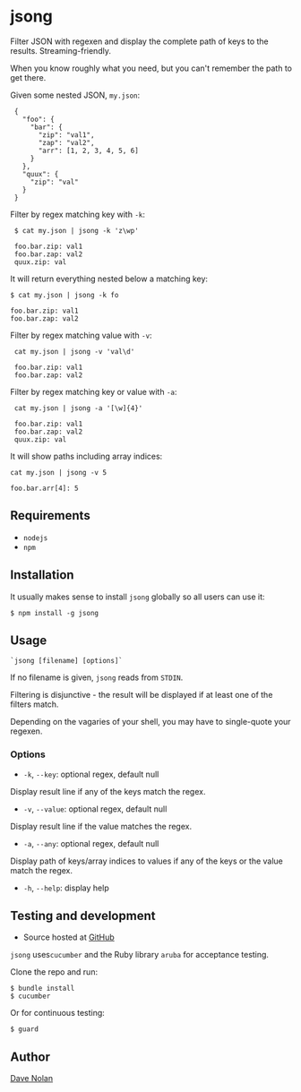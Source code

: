 # jsong

Filter JSON with regexen and display the complete path of keys to the results. Streaming-friendly.

When you know roughly what you need, but you can't remember the path to get there.

Given some nested JSON, `my.json`:

     {
       "foo": {
         "bar": {
           "zip": "val1",
           "zap": "val2",
           "arr": [1, 2, 3, 4, 5, 6]
         }
       },
       "quux": {
         "zip": "val"
       }
     }

Filter by regex matching key with `-k`:

     $ cat my.json | jsong -k 'z\wp'

     foo.bar.zip: val1
     foo.bar.zap: val2
     quux.zip: val

It will return everything nested below a matching key:

    $ cat my.json | jsong -k fo
    
    foo.bar.zip: val1
    foo.bar.zap: val2

Filter by regex matching value with `-v`:

     cat my.json | jsong -v 'val\d'

     foo.bar.zip: val1
     foo.bar.zap: val2

Filter by regex matching key or value with `-a`:

     cat my.json | jsong -a '[\w]{4}'

     foo.bar.zip: val1
     foo.bar.zap: val2
     quux.zip: val

It will show paths including array indices:

    cat my.json | jsong -v 5

    foo.bar.arr[4]: 5

## Requirements
   
* `nodejs`
* `npm`

## Installation
   
It usually makes sense to install `jsong` globally so all users can use it:   

    $ npm install -g jsong

## Usage

    `jsong [filename] [options]`

If no filename is given, `jsong` reads from `STDIN`.

Filtering is disjunctive - the result will be displayed if at least one of the filters match.

Depending on the vagaries of your shell, you may have to single-quote your regexen.

### Options

* `-k`, `--key`: optional regex, default null

Display result line if any of the keys match the regex.

* `-v`, `--value`: optional regex, default null

Display result line if the value matches the regex.

* `-a`, `--any`: optional regex, default null

Display path of keys/array indices to values if any of the keys or the value match the regex.

* `-h`, `--help`: display help

## Testing and development

* Source hosted at [GitHub](https://github.com/textgoeshere/jsong)

`jsong` uses`cucumber` and the Ruby library `aruba` for acceptance testing.

Clone the repo and run:
    
    $ bundle install
    $ cucumber
    
Or for continuous testing:
    
    $ guard    

## Author

[Dave Nolan](http://kapoq.com)
